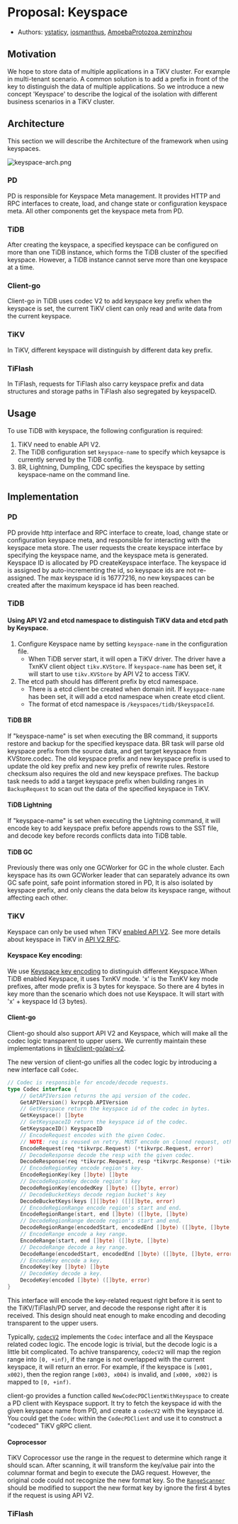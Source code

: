# Proposal: Keyspace
* Authors: [ystaticy](https://github.com/ystaticy), [iosmanthus](https://github.com/iosmanthus), [AmoebaProtozoa](https://github.com/AmoebaProtozoa),[zeminzhou](https://github.com/zeminzhou)


## Motivation
We hope to store data of multiple applications in a TiKV cluster.
For example in multi-tenant scenario. A common solution is to add a prefix in front of the key to distinguish the data of multiple applications.
So we introduce a new concept 'Keyspace' to describe the logical of the isolation with different business scenarios in a TiKV cluster.

## Architecture

This section we will describe the Architecture of the framework when using keyspaces.

![keyspace-arch.png](imgs/keyspace-arch.png)

### PD

PD is responsible for Keyspace Meta management. It provides HTTP and RPC interfaces to create, load, and change state or configuration keyspace meta. All other components get the keyspace meta from PD.

### TiDB

After creating the keyspace, a specified keyspace can be configured on more than one TiDB instance, which forms the TiDB cluster of the specified keyspace. However, a TiDB instance cannot serve more than one keyspace at a time. 

### Client-go

Client-go in TiDB uses codec V2 to add keyspace key prefix when the keyspace is set, the current TiKV client can only read and write data from the current keyspace.

### TiKV

In TiKV, different keyspace will distinguish by different data key prefix.

### TiFlash

In TiFlash, requests for TiFlash also carry keyspace prefix and data structures and storage paths in TiFlash also segregated by keyspaceID.

## Usage

To use TiDB with keyspace, the following configuration is required: 
1. TiKV need to enable API V2.
2. The TiDB configuration set `keyspace-name` to specify which keysapce is currently served by the TiDB config.
3. BR, Lightning, Dumpling, CDC specifies the keyspace by setting keyspace-name on the command line.

## Implementation

### PD
PD provide http interface and RPC interface to create, load, change state or configuration keyspace meta, and responsible for interacting with the keyspace meta store. The user requests the create keyspace interface by specifying the keyspace name, and the keyspace meta is generated. Keyspace ID is allocated by PD createKeyspace interface. The keyspace id is assigned by auto-incrementing the id, so keyspace ids are not re-assigned. The max keyspace id is 16777216, no new keyspaces can be created after the maximum keyspace id has been reached.

### TiDB

#### Using API V2 and etcd namespace to distinguish TiKV data and etcd path by Keyspace.

1. Configure Keyspace name by setting `keyspace-name` in the configuration file.
   * When TiDB server start, it will open a TiKV driver. The driver have a TxnKV client object `tikv.KVStore`. If `keyspace-name` has been set, it will start to use `tikv.KVStore` by API V2 to access TiKV.
2. The etcd path should has different prefix by etcd namespace.
   * There is a etcd client be created when domain init. If `keyspace-name` has been set, it will add a etcd namespace when create etcd client.
   * The format of etcd namespace is `/keyspaces/tidb/$keyspaceId`.

#### TiDB BR

If "keyspace-name" is set when executing the BR command, it supports restore and backup for the specified keyspace data. BR task will parse old keyspace prefix from the source data, and get target keyspace from KVStore.codec. The old keyspace prefix and new keyspace prefix is used to update the old key prefix and new key prefix of rewrite rules. Restore checksum also requires the old and new keyspace prefixes. The backup task needs to add a target keyspace prefix when building ranges in `BackupRequest` to scan out the data of the specified keyspace in TiKV.

#### TiDB Lightning

If "keyspace-name" is set when executing the Lightning command, it will encode key to add keyspace prefix before appends rows to the SST file, and decode key before records conflicts data into TiDB table.  

#### TiDB GC

Previously there was only one GCWorker for GC in the whole cluster. Each keyspace has its own GCWorker leader that can separately advance its own GC safe point, safe point information stored in PD, It is also isolated by keyspace prefix, and only cleans the data below its keyspace range, without affecting each other.

### TiKV

Keyspace can only be used when TiKV [enabled API V2](https://github.com/tikv/rfcs/blob/master/text/0069-api-v2.md#tikv-server).
See more details about keyspace in TiKV in [API V2 RFC](https://github.com/tikv/rfcs/blob/master/text/0069-api-v2.md).

#### Keyspace Key encoding:

We use [Keyspace key encoding](https://github.com/tikv/rfcs/blob/master/text/0069-api-v2.md#key-encoding) to distinguish different Keyspace.When TiDB enabled Keyspace, it uses TxnKV mode. 'x' is the TxnKV key mode prefixes, after mode prefix is 3 bytes for keyspace. So there are 4 bytes in key more than the scenario which does not use Keyspace. It will start with 'x' + keyspace Id (3 bytes).

#### Client-go

Client-go should also support API V2 and Keyspace, which will make all the codec logic transparent to upper users. We currently maintain these implementations in [tikv/client-go/api-v2](https://github.com/tikv/client-go/tree/api-v2).

The new version of client-go unifies all the codec logic by introducing a new interface call `Codec`.
```go
// Codec is responsible for encode/decode requests.
type Codec interface {
	// GetAPIVersion returns the api version of the codec.
	GetAPIVersion() kvrpcpb.APIVersion
	// GetKeyspace return the keyspace id of the codec in bytes.
	GetKeyspace() []byte
	// GetKeyspaceID return the keyspace id of the codec.
	GetKeyspaceID() KeyspaceID
	// EncodeRequest encodes with the given Codec.
	// NOTE: req is reused on retry. MUST encode on cloned request, other than overwrite the original.
	EncodeRequest(req *tikvrpc.Request) (*tikvrpc.Request, error)
	// DecodeResponse decode the resp with the given codec.
	DecodeResponse(req *tikvrpc.Request, resp *tikvrpc.Response) (*tikvrpc.Response, error)
	// EncodeRegionKey encode region's key.
	EncodeRegionKey(key []byte) []byte
	// DecodeRegionKey decode region's key
	DecodeRegionKey(encodedKey []byte) ([]byte, error)
	// DecodeBucketKeys decode region bucket's key
	DecodeBucketKeys(keys [][]byte) ([][]byte, error)
	// EncodeRegionRange encode region's start and end.
	EncodeRegionRange(start, end []byte) ([]byte, []byte)
	// DecodeRegionRange decode region's start and end.
	DecodeRegionRange(encodedStart, encodedEnd []byte) ([]byte, []byte, error)
	// EncodeRange encode a key range.
	EncodeRange(start, end []byte) ([]byte, []byte)
	// DecodeRange decode a key range.
	DecodeRange(encodedStart, encodedEnd []byte) ([]byte, []byte, error)
	// EncodeKey encode a key.
	EncodeKey(key []byte) []byte
	// DecodeKey decode a key.
	DecodeKey(encoded []byte) ([]byte, error)
}
```

This interface will encode the key-related request right before it is sent to the TiKV/TiFlash/PD server, and decode the response right after it is received. This design should neat enough to make encoding and decoding transparent to the upper users.

Typically, [`codecV2`](https://github.com/tikv/client-go/blob/239ac1b2b7fc67921b00e1d51d47f3716c2c2f0c/internal/apicodec/codec_v2.go#L41) implements the `Codec` interface and all the Keyspace related codec logic.
The encode logic is trivial, but the decode logic is a little bit complicated.
To achive transparency, `codecV2` will map the region range into `[0, +inf)`, if the range is not overlapped with the current keyspace, it will return an error.
For example, if the keyspace is `[x001, x002)`, then the region range `[x003, x004)` is invalid, and `[x000, x002)` is mapped to `[0, +inf)`.

client-go provides a function called `NewCodecPDClientWithKeyspace` to create a PD client with Keyspace support. It try to fetch the keyspace id with the given keyspace name from PD, and create a `codecV2` with the keyspace id.
You could get the `Codec` within the `CodecPDClient` and use it to construct a "codeced" TiKV gRPC client.

#### Coprocessor

TiKV Coprocessor use the range in the request to determine which range it should scan.
After scanning, it will transform the key/value pair into the columnar format and begin to execute the DAG request.
However, the original code could not recognize the new format key.
So the [`RangeScanner`](https://github.com/iosmanthus/tikv/components/tidb_query_common/src/storage/scanner.rs#L20) should be modified to support the new format key by ignore the first 4 bytes if the request is using API V2.

### TiFlash

